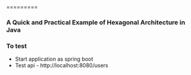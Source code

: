 =========
### A Quick and Practical Example of Hexagonal Architecture in Java

### To test
- Start application as spring boot 
- Test api - http://localhost:8080/users
